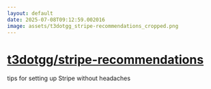 ```yaml
---
layout: default
date: 2025-07-08T09:12:59.002016
image: assets/t3dotgg_stripe-recommendations_cropped.png
---
```


# [t3dotgg/stripe-recommendations](https://github.com/t3dotgg/stripe-recommendations)

tips for setting up Stripe without headaches
